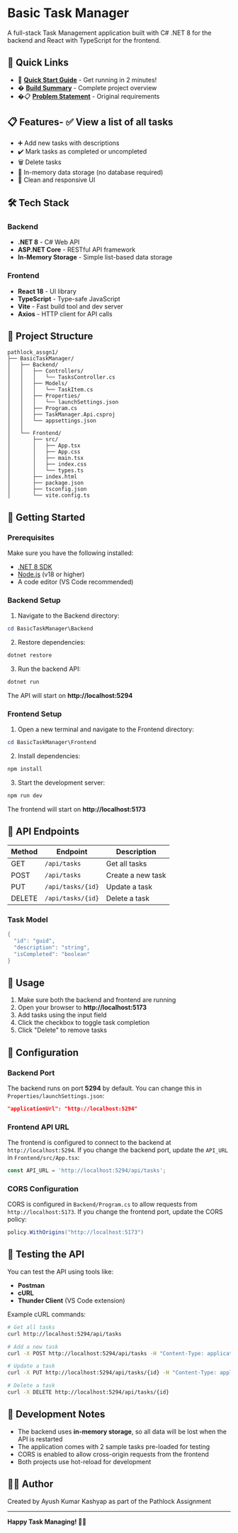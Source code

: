 # Basic Task Manager

A full-stack Task Management application built with C# .NET 8 for the backend and React with TypeScript for the frontend.

## 🎯 Quick Links

- 🚀 **[Quick Start Guide](QUICKSTART.md)** - Get running in 2 minutes!
- � **[Build Summary](BUILD_SUMMARY.md)** - Complete project overview
- �📋 **[Problem Statement](problem_statement.txt)** - Original requirements

## 📋 Features- ✅ View a list of all tasks
- ➕ Add new tasks with descriptions
- ✔️ Mark tasks as completed or uncompleted
- 🗑️ Delete tasks
- 💾 In-memory data storage (no database required)
- 🎨 Clean and responsive UI

## 🛠️ Tech Stack

### Backend
- **.NET 8** - C# Web API
- **ASP.NET Core** - RESTful API framework
- **In-Memory Storage** - Simple list-based data storage

### Frontend
- **React 18** - UI library
- **TypeScript** - Type-safe JavaScript
- **Vite** - Fast build tool and dev server
- **Axios** - HTTP client for API calls

## 📁 Project Structure

```
pathlock_assgn1/
├── BasicTaskManager/
│   ├── Backend/
│   │   ├── Controllers/
│   │   │   └── TasksController.cs
│   │   ├── Models/
│   │   │   └── TaskItem.cs
│   │   ├── Properties/
│   │   │   └── launchSettings.json
│   │   ├── Program.cs
│   │   ├── TaskManager.Api.csproj
│   │   └── appsettings.json
│   │
│   └── Frontend/
│       ├── src/
│       │   ├── App.tsx
│       │   ├── App.css
│       │   ├── main.tsx
│       │   ├── index.css
│       │   └── types.ts
│       ├── index.html
│       ├── package.json
│       ├── tsconfig.json
│       └── vite.config.ts
```

## 🚀 Getting Started

### Prerequisites

Make sure you have the following installed:
- [.NET 8 SDK](https://dotnet.microsoft.com/download/dotnet/8.0)
- [Node.js](https://nodejs.org/) (v18 or higher)
- A code editor (VS Code recommended)

### Backend Setup

1. Navigate to the Backend directory:
```powershell
cd BasicTaskManager\Backend
```

2. Restore dependencies:
```powershell
dotnet restore
```

3. Run the backend API:
```powershell
dotnet run
```

The API will start on **http://localhost:5294**

### Frontend Setup

1. Open a new terminal and navigate to the Frontend directory:
```powershell
cd BasicTaskManager\Frontend
```

2. Install dependencies:
```powershell
npm install
```

3. Start the development server:
```powershell
npm run dev
```

The frontend will start on **http://localhost:5173**

## 🔌 API Endpoints

| Method | Endpoint | Description |
|--------|----------|-------------|
| GET | `/api/tasks` | Get all tasks |
| POST | `/api/tasks` | Create a new task |
| PUT | `/api/tasks/{id}` | Update a task |
| DELETE | `/api/tasks/{id}` | Delete a task |

### Task Model

```csharp
{
  "id": "guid",
  "description": "string",
  "isCompleted": "boolean"
}
```

## 🎯 Usage

1. Make sure both the backend and frontend are running
2. Open your browser to **http://localhost:5173**
3. Add tasks using the input field
4. Click the checkbox to toggle task completion
5. Click "Delete" to remove tasks

## 🔧 Configuration

### Backend Port
The backend runs on port **5294** by default. You can change this in `Properties/launchSettings.json`:

```json
"applicationUrl": "http://localhost:5294"
```

### Frontend API URL
The frontend is configured to connect to the backend at `http://localhost:5294`. If you change the backend port, update the `API_URL` in `Frontend/src/App.tsx`:

```typescript
const API_URL = 'http://localhost:5294/api/tasks';
```

### CORS Configuration
CORS is configured in `Backend/Program.cs` to allow requests from `http://localhost:5173`. If you change the frontend port, update the CORS policy:

```csharp
policy.WithOrigins("http://localhost:5173")
```

## 🧪 Testing the API

You can test the API using tools like:
- **Postman**
- **cURL**
- **Thunder Client** (VS Code extension)

Example cURL commands:

```bash
# Get all tasks
curl http://localhost:5294/api/tasks

# Add a new task
curl -X POST http://localhost:5294/api/tasks -H "Content-Type: application/json" -d "{\"description\":\"New Task\",\"isCompleted\":false}"

# Update a task
curl -X PUT http://localhost:5294/api/tasks/{id} -H "Content-Type: application/json" -d "{\"id\":\"{id}\",\"description\":\"Updated Task\",\"isCompleted\":true}"

# Delete a task
curl -X DELETE http://localhost:5294/api/tasks/{id}
```

## 📝 Development Notes

- The backend uses **in-memory storage**, so all data will be lost when the API is restarted
- The application comes with 2 sample tasks pre-loaded for testing
- CORS is enabled to allow cross-origin requests from the frontend
- Both projects use hot-reload for development


## 👨‍💻 Author

Created by Ayush Kumar Kashyap as part of the Pathlock Assignment

---

**Happy Task Managing! 📝✨**
